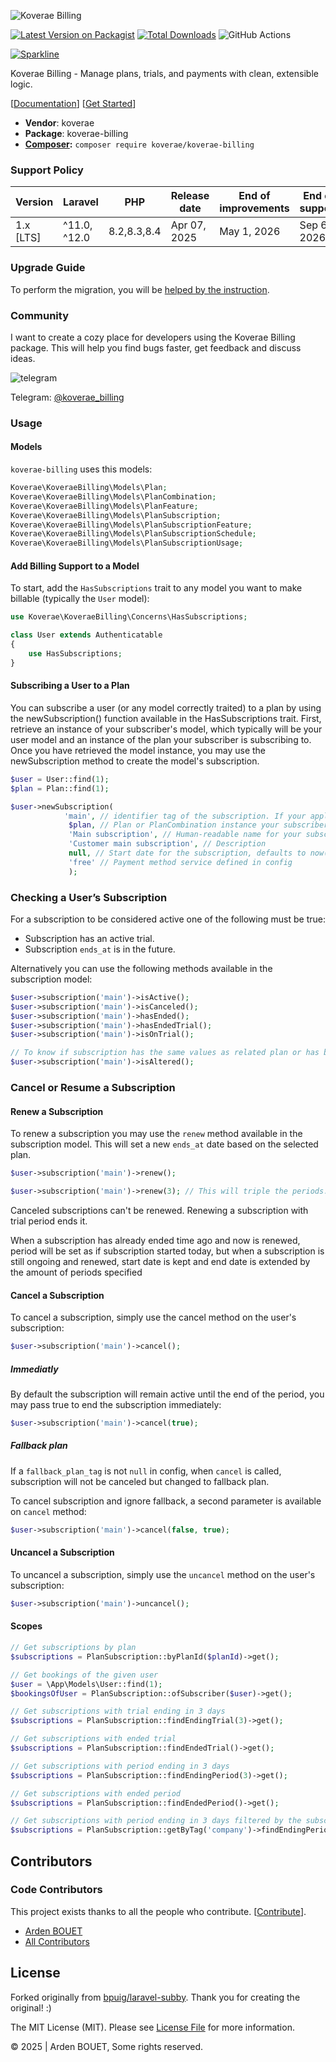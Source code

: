 ![Koverae Billing](https://github.com/Koverae/koverae-billing/blob/main/public/images/koverae-billing.png)


[![Latest Version on Packagist](https://img.shields.io/packagist/v/koverae/koverae-billing.svg?style=flat-square)](https://packagist.org/packages/koverae/koverae-billing)
[![Total Downloads](https://img.shields.io/packagist/dt/koverae/koverae-billing.svg?style=flat-square)](https://packagist.org/packages/koverae/koverae-billing)
![GitHub Actions](https://github.com/koverae/koverae-billing/actions/workflows/main.yml/badge.svg)

[![Sparkline](https://stars.medv.io/bavix/laravel-wallet.svg)](https://stars.medv.io/bavix/laravel-wallet)

Koverae Billing - Manage plans, trials, and payments with clean, extensible logic.

[[Documentation](https://devs.koverae.com/koverae-billing/)] 
[[Get Started](https://devs.koverae.com/koverae-billing/guide/introduction/)] 

* **Vendor**: koverae
* **Package**: koverae-billing
* **[Composer](https://getcomposer.org/):** `composer require koverae/koverae-billing`

### Support Policy

| Version    | Laravel        | PHP             | Release date | End of improvements | End of support      |
|------------|----------------|-----------------|--------------|---------------------|----------------|
| 1.x [LTS] | ^11.0, ^12.0   | 8.2,8.3,8.4     | Apr 07, 2025 | May 1, 2026         | Sep 6, 2026    |

### Upgrade Guide

To perform the migration, you will be [helped by the instruction](https://devs.koverae.com/koverae-billing/#/upgrade-guide).

### Community

I want to create a cozy place for developers using the Koverae Billing package. This will help you find bugs faster, get feedback and discuss ideas.

![telegram](https://github.com/Koverae/koverae-billing/blob/main/public/images/billing-telegram.jpg)


Telegram: [@koverae_billing](https://t.me/koverae_billing)

### Usage

#### Models
`koverae-billing` uses this models:

```php
Koverae\KoveraeBilling\Models\Plan;
Koverae\KoveraeBilling\Models\PlanCombination;
Koverae\KoveraeBilling\Models\PlanFeature;
Koverae\KoveraeBilling\Models\PlanSubscription;
Koverae\KoveraeBilling\Models\PlanSubscriptionFeature;
Koverae\KoveraeBilling\Models\PlanSubscriptionSchedule;
Koverae\KoveraeBilling\Models\PlanSubscriptionUsage;
```

#### Add Billing Support to a Model

To start, add the `HasSubscriptions` trait to any model you want to make billable (typically the `User` model):

```php
use Koverae\KoveraeBilling\Concerns\HasSubscriptions;

class User extends Authenticatable
{
    use HasSubscriptions;
}
```

#### Subscribing a User to a Plan

You can subscribe a user (or any model correctly traited) to a plan by using the newSubscription() function available in the HasSubscriptions trait. First, retrieve an instance of your subscriber's model, which typically will be your user model and an instance of the plan your subscriber is subscribing to. Once you have retrieved the model instance, you may use the newSubscription method to create the model's subscription.

```php
$user = User::find(1);
$plan = Plan::find(1);

$user->newSubscription(
            'main', // identifier tag of the subscription. If your application offers a single subscription, you might call this 'main' or 'primary'
             $plan, // Plan or PlanCombination instance your subscriber is subscribing to
             'Main subscription', // Human-readable name for your subscription
             'Customer main subscription', // Description
             null, // Start date for the subscription, defaults to now()
             'free' // Payment method service defined in config
             );
```

### Checking a User’s Subscription
For a subscription to be considered active one of the following must be true:
- Subscription has an active trial.
- Subscription `ends_at` is in the future.

Alternatively you can use the following methods available in the subscription model:

```php
$user->subscription('main')->isActive();
$user->subscription('main')->isCanceled();
$user->subscription('main')->hasEnded();
$user->subscription('main')->hasEndedTrial();
$user->subscription('main')->isOnTrial();

// To know if subscription has the same values as related plan or has been changed
$user->subscription('main')->isAltered();
```

### Cancel or Resume a Subscription
#### Renew a Subscription
To renew a subscription you may use the `renew` method available in the subscription model. This will set a new `ends_at` date based on the selected plan.

```php
$user->subscription('main')->renew();

$user->subscription('main')->renew(3); // This will triple the periods. CAUTION: If your subscription is 2 'month', you'll get 6 'month'
```

Canceled subscriptions can't be renewed. Renewing a subscription with trial period ends it.

When a subscription has already ended time ago and now is renewed, period will be set as if subscription started today, but when a subscription is still ongoing and renewed, start date is kept and end date is extended by the amount of periods specified

#### Cancel a Subscription

To cancel a subscription, simply use the cancel method on the user's subscription:

```php
$user->subscription('main')->cancel();
```

##### Immediatly
By default the subscription will remain active until the end of the period, you may pass true to end the subscription immediately:

```php
$user->subscription('main')->cancel(true);
```

##### Fallback plan
If a `fallback_plan_tag` is not `null` in config, when `cancel` is called, subscription will not be canceled but changed to fallback plan.

To cancel subscription and ignore fallback, a second parameter is available on `cancel` method:

```php
$user->subscription('main')->cancel(false, true);
```

#### Uncancel a Subscription
To uncancel a subscription, simply use the `uncancel` method on the user's subscription:

```php
$user->subscription('main')->uncancel();
```

#### Scopes

```php
// Get subscriptions by plan
$subscriptions = PlanSubscription::byPlanId($planId)->get();

// Get bookings of the given user
$user = \App\Models\User::find(1);
$bookingsOfUser = PlanSubscription::ofSubscriber($user)->get(); 

// Get subscriptions with trial ending in 3 days
$subscriptions = PlanSubscription::findEndingTrial(3)->get();

// Get subscriptions with ended trial
$subscriptions = PlanSubscription::findEndedTrial()->get();

// Get subscriptions with period ending in 3 days
$subscriptions = PlanSubscription::findEndingPeriod(3)->get();

// Get subscriptions with ended period
$subscriptions = PlanSubscription::findEndedPeriod()->get();

// Get subscriptions with period ending in 3 days filtered by the subscription tag
$subscriptions = PlanSubscription::getByTag('company')->findEndingPeriod(3)->get();
```

## Contributors

### Code Contributors

This project exists thanks to all the people who contribute. [[Contribute](CONTRIBUTING.md)].

-   [Arden BOUET](https://github.com/arden28)
-   [All Contributors](../../contributors)


## License

Forked originally from [bpuig/laravel-subby](https://github.com/bpuig/laravel-subby). Thank you for
creating the original! :)

The MIT License (MIT). Please see [License File](LICENSE.md) for more information.

&copy; 2025 | Arden BOUET, Some rights reserved.
